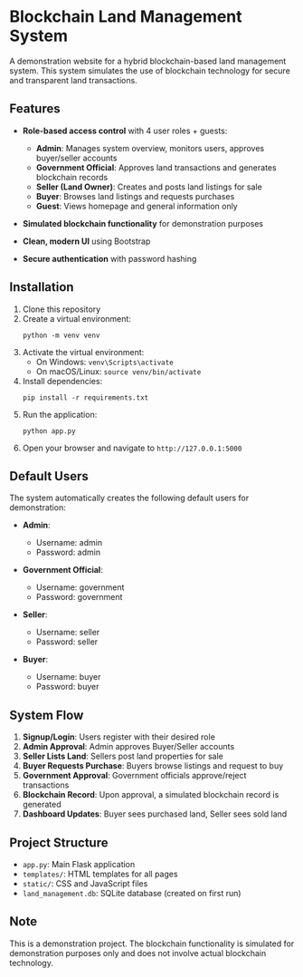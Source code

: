 # Blockchain Land Management System

A demonstration website for a hybrid blockchain-based land management system. This system simulates the use of blockchain technology for secure and transparent land transactions.

## Features

- **Role-based access control** with 4 user roles + guests:
  - **Admin**: Manages system overview, monitors users, approves buyer/seller accounts
  - **Government Official**: Approves land transactions and generates blockchain records
  - **Seller (Land Owner)**: Creates and posts land listings for sale
  - **Buyer**: Browses land listings and requests purchases
  - **Guest**: Views homepage and general information only

- **Simulated blockchain functionality** for demonstration purposes
- **Clean, modern UI** using Bootstrap
- **Secure authentication** with password hashing

## Installation

1. Clone this repository
2. Create a virtual environment:
   ```
   python -m venv venv
   ```
3. Activate the virtual environment:
   - On Windows: `venv\Scripts\activate`
   - On macOS/Linux: `source venv/bin/activate`
4. Install dependencies:
   ```
   pip install -r requirements.txt
   ```
5. Run the application:
   ```
   python app.py
   ```
6. Open your browser and navigate to `http://127.0.0.1:5000`

## Default Users

The system automatically creates the following default users for demonstration:

- **Admin**:
  - Username: admin
  - Password: admin

- **Government Official**:
  - Username: government
  - Password: government

- **Seller**:
  - Username: seller
  - Password: seller

- **Buyer**:
  - Username: buyer
  - Password: buyer

## System Flow

1. **Signup/Login**: Users register with their desired role
2. **Admin Approval**: Admin approves Buyer/Seller accounts
3. **Seller Lists Land**: Sellers post land properties for sale
4. **Buyer Requests Purchase**: Buyers browse listings and request to buy
5. **Government Approval**: Government officials approve/reject transactions
6. **Blockchain Record**: Upon approval, a simulated blockchain record is generated
7. **Dashboard Updates**: Buyer sees purchased land, Seller sees sold land

## Project Structure

- `app.py`: Main Flask application
- `templates/`: HTML templates for all pages
- `static/`: CSS and JavaScript files
- `land_management.db`: SQLite database (created on first run)

## Note

This is a demonstration project. The blockchain functionality is simulated for demonstration purposes only and does not involve actual blockchain technology.